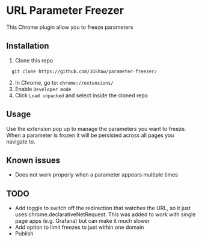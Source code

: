 # URL Parameter Freezer 
This Chrome plugin allow you to freeze parameters


## Installation

1. Clone this repo
```
  git clone https://github.com/JGShaw/parameter-freezer/
```
2. In Chrome, go to: `chrome://extensions/`
3. Enable `Developer mode`
4. Click `Load unpacked` and select inside the cloned repo
   
## Usage

Use the extension pop up to manage the parameters you want to freeze. When a parameter is frozen it will be persisted across all pages you navigate to.

## Known issues
- Does not work properly when a parameter appears multiple times

## TODO
- Add toggle to switch off the redirection that watches the URL, so it just uses chrome.declarativeNetRequest. This was added to work with single page apps (e.g. Grafana) but can make it much slower
- Add option to limit freezes to just within one domain
- Publish
